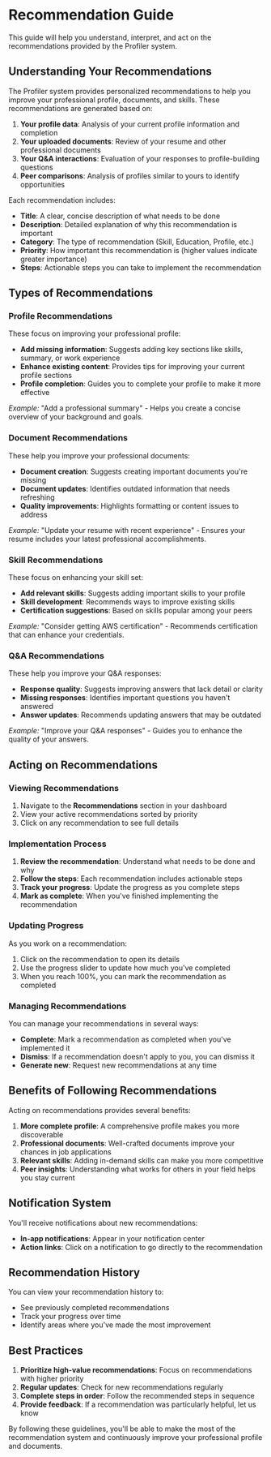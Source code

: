 # Recommendation Guide

This guide will help you understand, interpret, and act on the recommendations provided by the Profiler system.

## Understanding Your Recommendations

The Profiler system provides personalized recommendations to help you improve your professional profile, documents, and skills. These recommendations are generated based on:

1. **Your profile data**: Analysis of your current profile information and completion
2. **Your uploaded documents**: Review of your resume and other professional documents
3. **Your Q&A interactions**: Evaluation of your responses to profile-building questions
4. **Peer comparisons**: Analysis of profiles similar to yours to identify opportunities

Each recommendation includes:

- **Title**: A clear, concise description of what needs to be done
- **Description**: Detailed explanation of why this recommendation is important
- **Category**: The type of recommendation (Skill, Education, Profile, etc.)
- **Priority**: How important this recommendation is (higher values indicate greater importance)
- **Steps**: Actionable steps you can take to implement the recommendation

## Types of Recommendations

### Profile Recommendations

These focus on improving your professional profile:

- **Add missing information**: Suggests adding key sections like skills, summary, or work experience
- **Enhance existing content**: Provides tips for improving your current profile sections
- **Profile completion**: Guides you to complete your profile to make it more effective

*Example:* "Add a professional summary" - Helps you create a concise overview of your background and goals.

### Document Recommendations

These help you improve your professional documents:

- **Document creation**: Suggests creating important documents you're missing
- **Document updates**: Identifies outdated information that needs refreshing
- **Quality improvements**: Highlights formatting or content issues to address

*Example:* "Update your resume with recent experience" - Ensures your resume includes your latest professional accomplishments.

### Skill Recommendations

These focus on enhancing your skill set:

- **Add relevant skills**: Suggests adding important skills to your profile
- **Skill development**: Recommends ways to improve existing skills
- **Certification suggestions**: Based on skills popular among your peers

*Example:* "Consider getting AWS certification" - Recommends certification that can enhance your credentials.

### Q&A Recommendations

These help you improve your Q&A responses:

- **Response quality**: Suggests improving answers that lack detail or clarity
- **Missing responses**: Identifies important questions you haven't answered
- **Answer updates**: Recommends updating answers that may be outdated

*Example:* "Improve your Q&A responses" - Guides you to enhance the quality of your answers.

## Acting on Recommendations

### Viewing Recommendations

1. Navigate to the **Recommendations** section in your dashboard
2. View your active recommendations sorted by priority
3. Click on any recommendation to see full details

### Implementation Process

1. **Review the recommendation**: Understand what needs to be done and why
2. **Follow the steps**: Each recommendation includes actionable steps
3. **Track your progress**: Update the progress as you complete steps
4. **Mark as complete**: When you've finished implementing the recommendation

### Updating Progress

As you work on a recommendation:

1. Click on the recommendation to open its details
2. Use the progress slider to update how much you've completed
3. When you reach 100%, you can mark the recommendation as completed

### Managing Recommendations

You can manage your recommendations in several ways:

- **Complete**: Mark a recommendation as completed when you've implemented it
- **Dismiss**: If a recommendation doesn't apply to you, you can dismiss it
- **Generate new**: Request new recommendations at any time

## Benefits of Following Recommendations

Acting on recommendations provides several benefits:

1. **More complete profile**: A comprehensive profile makes you more discoverable
2. **Professional documents**: Well-crafted documents improve your chances in job applications
3. **Relevant skills**: Adding in-demand skills can make you more competitive
4. **Peer insights**: Understanding what works for others in your field helps you stay current

## Notification System

You'll receive notifications about new recommendations:

- **In-app notifications**: Appear in your notification center
- **Action links**: Click on a notification to go directly to the recommendation

## Recommendation History

You can view your recommendation history to:

- See previously completed recommendations
- Track your progress over time
- Identify areas where you've made the most improvement

## Best Practices

1. **Prioritize high-value recommendations**: Focus on recommendations with higher priority
2. **Regular updates**: Check for new recommendations regularly
3. **Complete steps in order**: Follow the recommended steps in sequence
4. **Provide feedback**: If a recommendation was particularly helpful, let us know

By following these guidelines, you'll be able to make the most of the recommendation system and continuously improve your professional profile and documents. 